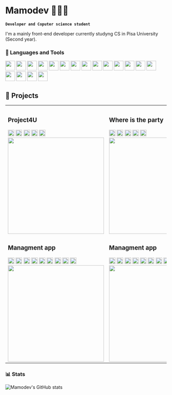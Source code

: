 # Mamodev 👨🏼‍💻

**`Developer and Coputer science student`**

I'm a mainly front-end developer currently studyng CS in <a>Pisa University</a> (Second year).

### 🧰 Languages and Tools
<div>
  <img width='30px' height: '30px' src="https://cdn.jsdelivr.net/gh/devicons/devicon/icons/javascript/javascript-original.svg" />
  <img width='30px' height: '30px' src="https://cdn.jsdelivr.net/gh/devicons/devicon/icons/typescript/typescript-original.svg" />
  <img width='30px' height: '30px' src="https://cdn.jsdelivr.net/gh/devicons/devicon/icons/html5/html5-original.svg" />
  <img width='30px' height: '30px' src="https://cdn.jsdelivr.net/gh/devicons/devicon/icons/css3/css3-original.svg" />
  <img width='30px' height: '30px' src="https://cdn.jsdelivr.net/gh/devicons/devicon/icons/sass/sass-original.svg" />
  <img width='30px' height: '30px' src="https://cdn.jsdelivr.net/gh/devicons/devicon/icons/java/java-original.svg" />
  <img width='30px' height: '30px' src="https://cdn.jsdelivr.net/gh/devicons/devicon/icons/bash/bash-original.svg" />
  <img width='30px' height: '30px' src="https://cdn.jsdelivr.net/gh/devicons/devicon/icons/firebase/firebase-plain.svg" />
  <img width='30px' height: '30px' src="https://cdn.jsdelivr.net/gh/devicons/devicon/icons/postgresql/postgresql-original-wordmark.svg" />
  <img width='30px' height: '30px' src="https://cdn.jsdelivr.net/gh/devicons/devicon/icons/mysql/mysql-original-wordmark.svg" />
  <img width='30px' height: '30px' src="https://cdn.jsdelivr.net/gh/devicons/devicon/icons/react/react-original.svg" />
  <img width='30px' height: '30px' src="https://cdn.jsdelivr.net/gh/devicons/devicon/icons/nextjs/nextjs-original-wordmark.svg" />
  <img width='30px' height: '30px' src="https://cdn.jsdelivr.net/gh/devicons/devicon/icons/electron/electron-original.svg" />
  <img width='30px' height: '30px' src="https://cdn.jsdelivr.net/gh/devicons/devicon/icons/redux/redux-original.svg" />
  <img width='30px' height: '30px' src="https://cdn.jsdelivr.net/gh/devicons/devicon/icons/docker/docker-original.svg" />
  <img width='30px' height: '30px' src="https://cdn.jsdelivr.net/gh/devicons/devicon/icons/git/git-original.svg" />
  <img width='30px' height: '30px' src="https://cdn.jsdelivr.net/gh/devicons/devicon/icons/vscode/vscode-original.svg" />
  <img width='30px' height: '30px' src="https://cdn.jsdelivr.net/gh/devicons/devicon/icons/nginx/nginx-original.svg" />
</div>

## 📝 Projects

<table>
  <tr>
    <td></td>
    <td></td>
    <td></td>
    
  <tr/>
  <tr>
    <td> 
      <h3>Project4U</h3> 
        <div>
          <img width='20px' height: '20px' src="https://cdn.jsdelivr.net/gh/devicons/devicon/icons/javascript/javascript-original.svg" />
          <img width='20px' height: '20px' src="https://cdn.jsdelivr.net/gh/devicons/devicon/icons/html5/html5-original.svg" />
          <img width='20px' height: '20px' src="https://cdn.jsdelivr.net/gh/devicons/devicon/icons/css3/css3-original.svg" />
          <img width='20px' height: '20px' src="https://cdn.jsdelivr.net/gh/devicons/devicon/icons/sass/sass-original.svg" />
          <img width='20px' height: '20px' src="https://cdn.jsdelivr.net/gh/devicons/devicon/icons/react/react-original.svg" />
        </div>
        <img  width='300px' src="https://static.wixstatic.com/media/717ae6_2df1c532b96f4ac28e5705b99501bad5~mv2.png/v1/crop/x_126,y_0,w_1638,h_1080/fill/w_858,h_566,al_c,q_90,usm_0.66_1.00_0.01,enc_auto/projects.png" />
    </td>
    <td> 
      <h3> Where is the party </h3>
      <div>
       <img width='20px' height: '20px' src="https://cdn.jsdelivr.net/gh/devicons/devicon/icons/javascript/javascript-original.svg" /> 
       <img width='20px' height: '20px' src="https://cdn.jsdelivr.net/gh/devicons/devicon/icons/html5/html5-original.svg" />
       <img width='20px' height: '20px' src="https://cdn.jsdelivr.net/gh/devicons/devicon/icons/css3/css3-original.svg" />
       <img width='20px' height: '20px' src="https://cdn.jsdelivr.net/gh/devicons/devicon/icons/react/react-original.svg" />
       <img width='20px' height: '20px' src="https://cdn.jsdelivr.net/gh/devicons/devicon/icons/firebase/firebase-plain.svg" />
      </div>
      <img  width='300px' src="https://lh3.googleusercontent.com/u/0/d/18C7oUVOPNfq15WYHmxP6M3ZV5juU0Xcj=w2880-h1578-iv1" />
    </td>
    <td> 
      <h3>Finanz for school</h3> 
      <div>
         <img width='20px' height: '20px' src="https://cdn.jsdelivr.net/gh/devicons/devicon/icons/javascript/javascript-original.svg" />
         <img width='20px' height: '20px' src="https://cdn.jsdelivr.net/gh/devicons/devicon/icons/html5/html5-original.svg" />
         <img width='20px' height: '20px' src="https://cdn.jsdelivr.net/gh/devicons/devicon/icons/css3/css3-original.svg" />
         <img width='20px' height: '20px' src="https://cdn.jsdelivr.net/gh/devicons/devicon/icons/react/react-original.svg" />
         <img width='20px' height: '20px' src="https://cdn.jsdelivr.net/gh/devicons/devicon/icons/firebase/firebase-plain.svg" />
      </div>
      <img  width='300px' src="https://lh3.googleusercontent.com/u/0/d/18C7oUVOPNfq15WYHmxP6M3ZV5juU0Xcj=w2880-h1578-iv1" />
    </td>
  </tr>
  <tr>
    <td> 
     <h3>Managment app</h3> 
      <div>
        <img width='20px' height: '20px' src="https://cdn.jsdelivr.net/gh/devicons/devicon/icons/javascript/javascript-original.svg" />
        <img width='20px' height: '20px' src="https://cdn.jsdelivr.net/gh/devicons/devicon/icons/html5/html5-original.svg" />
        <img width='20px' height: '20px' src="https://cdn.jsdelivr.net/gh/devicons/devicon/icons/css3/css3-original.svg" />
        <img width='20px' height: '20px' src="https://cdn.jsdelivr.net/gh/devicons/devicon/icons/react/react-original.svg" />
        <img width='20px' height: '20px' src="https://cdn.jsdelivr.net/gh/devicons/devicon/icons/electron/electron-original.svg" />
        <img width='20px' height: '20px' src="https://cdn.jsdelivr.net/gh/devicons/devicon/icons/bash/bash-original.svg" />
        <img width='20px' height: '20px' src="https://cdn.jsdelivr.net/gh/devicons/devicon/icons/docker/docker-original.svg" />
        <img width='20px' height: '20px' src="https://cdn.jsdelivr.net/gh/devicons/devicon/icons/nginx/nginx-original.svg" />
        <img width='20px' height: '20px' src="https://cdn.jsdelivr.net/gh/devicons/devicon/icons/postgresql/postgresql-original-wordmark.svg" />
      </div>
      <img  width='300px' src="https://lh3.googleusercontent.com/u/0/d/18C7oUVOPNfq15WYHmxP6M3ZV5juU0Xcj=w2880-h1578-iv1" />
    </td>
    <td> 
     <h3>Managment app</h3> 
      <div>
        <img width='20px' height: '20px' src="https://cdn.jsdelivr.net/gh/devicons/devicon/icons/javascript/javascript-original.svg" />
        <img width='20px' height: '20px' src="https://cdn.jsdelivr.net/gh/devicons/devicon/icons/html5/html5-original.svg" />
        <img width='20px' height: '20px' src="https://cdn.jsdelivr.net/gh/devicons/devicon/icons/css3/css3-original.svg" />
        <img width='20px' height: '20px' src="https://cdn.jsdelivr.net/gh/devicons/devicon/icons/react/react-original.svg" />
        <img width='20px' height: '20px' src="https://cdn.jsdelivr.net/gh/devicons/devicon/icons/electron/electron-original.svg" />
        <img width='20px' height: '20px' src="https://cdn.jsdelivr.net/gh/devicons/devicon/icons/bash/bash-original.svg" />
        <img width='20px' height: '20px' src="https://cdn.jsdelivr.net/gh/devicons/devicon/icons/docker/docker-original.svg" />
        <img width='20px' height: '20px' src="https://cdn.jsdelivr.net/gh/devicons/devicon/icons/nginx/nginx-original.svg" />
        <img width='20px' height: '20px' src="https://cdn.jsdelivr.net/gh/devicons/devicon/icons/postgresql/postgresql-original-wordmark.svg" />
      </div>
      <img  width='300px' src="https://lh3.googleusercontent.com/u/0/d/18C7oUVOPNfq15WYHmxP6M3ZV5juU0Xcj=w2880-h1578-iv1" />
    </td>
  </tr>
  
</table>

### 📊 Stats

![Mamodev's GitHub stats](https://github-readme-stats.vercel.app/api?username=mamodev&show_icons=true&theme=gruvbox)


